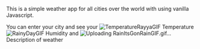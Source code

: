 This is a simple weather app for all cities over the world with using vanilla Javascript.


You can enter your city and see your 
![TemperatureRayyaGIF](https://github.com/user-attachments/assets/d0c3adda-10b6-4d2d-b236-5c38219128eb) Temperature
![RainyDayGIF](https://github.com/user-attachments/assets/c24d7aa1-bc97-49fe-9e7e-75d44c324cd6) Humidity
and ![Uploading RainItsGonRainGIF.gif…]() Description of weather
